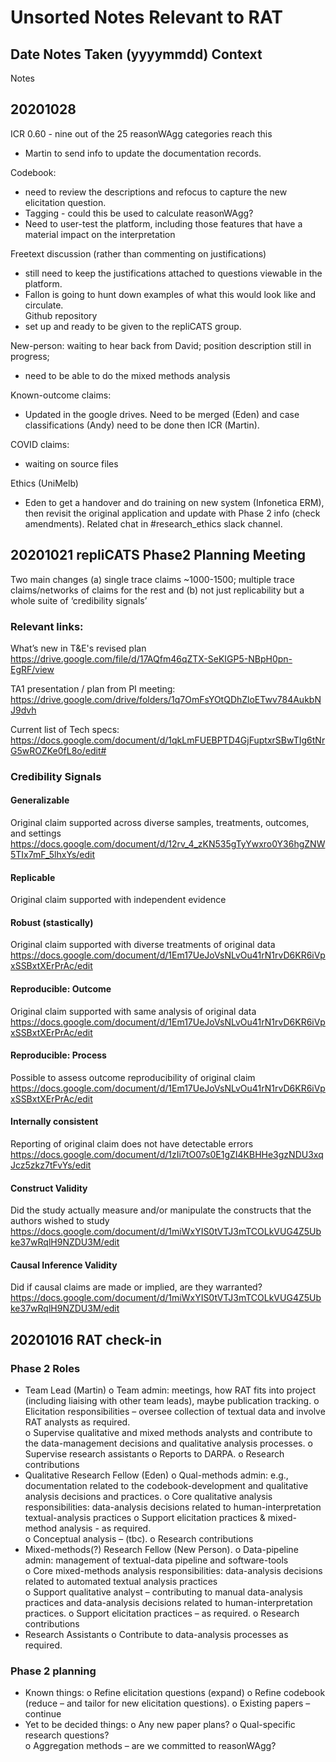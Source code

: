 # Unsorted Notes Relevant to RAT

## Date Notes Taken (yyyymmdd) Context
Notes 

## 20201028 
ICR 0.60 - nine out of the 25 reasonWAgg categories reach this 
- Martin to send info to  update the documentation records.

Codebook: 
- need to review the descriptions and refocus to capture the new elicitation question. 
- Tagging - could this be used to calculate reasonWAgg? 
- Need to user-test the platform, including those features that have a material impact on the interpretation 

Freetext discussion (rather than commenting on justifications) 
- still need to keep the justifications attached to questions viewable in the platform.
- Fallon is going to hunt down examples of what this would look like and circulate.  
Github repository 
- set up and ready to be given to the repliCATS group. 

New-person: waiting to hear back from David; position description still in progress; 
- need to be able to do the mixed methods analysis 

Known-outcome claims: 
- Updated in the google drives. Need to be merged (Eden) and case classifications (Andy) need to be done then ICR (Martin). 

COVID claims: 
- waiting on source files

Ethics (UniMelb) 
- Eden to get a handover and do training on new system (Infonetica ERM), then revisit the  original application and update with Phase 2 info (check amendments). Related chat in #research_ethics slack channel.


## 20201021 repliCATS Phase2 Planning Meeting 
Two main changes (a) single trace claims ~1000-1500; multiple trace claims/networks of claims for the rest
and (b) not just replicability but a whole suite of ‘credibility signals’ 

### Relevant links:
What’s new in T&E's revised plan
https://drive.google.com/file/d/17AQfm46qZTX-SeKIGP5-NBpH0pn-EgRF/view

TA1 presentation / plan from PI meeting:
https://drive.google.com/drive/folders/1q7OmFsYOtQDhZloETwv784AukbNJ9dvh 

Current list of Tech specs: 
https://docs.google.com/document/d/1qkLmFUEBPTD4GjFuptxrSBwTIg6tNrG5wROZKe0fL8o/edit#

### Credibility Signals
#### Generalizable 
Original claim supported across diverse samples, treatments, outcomes, and settings
https://docs.google.com/document/d/12rv_4_zKN535gTyYwxro0Y36hgZNW5TIx7mF_5lhxYs/edit  
#### Replicable
Original claim supported with independent evidence
#### Robust (stastically)
Original claim supported with diverse treatments of original data
https://docs.google.com/document/d/1Em17UeJoVsNLvOu41rN1rvD6KR6iVpxSSBxtXErPrAc/edit  
#### Reproducible: Outcome
Original claim supported with same analysis of original data
https://docs.google.com/document/d/1Em17UeJoVsNLvOu41rN1rvD6KR6iVpxSSBxtXErPrAc/edit  
#### Reproducible: Process
Possible to assess outcome reproducibility of original claim
https://docs.google.com/document/d/1Em17UeJoVsNLvOu41rN1rvD6KR6iVpxSSBxtXErPrAc/edit  
#### Internally consistent
Reporting of original claim does not have detectable errors
https://docs.google.com/document/d/1zIi7tO07s0E1gZI4KBHHe3gzNDU3xqJcz5zkz7tFvYs/edit 
#### Construct Validity
Did the study actually measure and/or manipulate the constructs that the authors wished to study
https://docs.google.com/document/d/1miWxYIS0tVTJ3mTCOLkVUG4Z5Ubke37wRqlH9NZDU3M/edit 
#### Causal Inference Validity
Did if causal claims are made or implied, are they warranted?
https://docs.google.com/document/d/1miWxYIS0tVTJ3mTCOLkVUG4Z5Ubke37wRqlH9NZDU3M/edit  

## 20201016 RAT check-in 
### Phase 2 Roles 
-	Team Lead (Martin)
o	Team admin: meetings, how RAT fits into project (including liaising with other team leads), 
maybe publication tracking.
o	Elicitation responsibilities – oversee collection of textual data and involve RAT analysts as required.   
o	Supervise qualitative and mixed methods analysts and contribute to the data-management decisions and 
qualitative analysis processes.
o	Supervise research assistants
o	Reports to DARPA. 
o	Research contributions  
-	Qualitative Research Fellow (Eden)
o	Qual-methods admin: e.g., documentation related to the codebook-development and qualitative analysis 
decisions and practices.
o	Core qualitative analysis responsibilities: data-analysis decisions related to human-interpretation 
textual-analysis practices
o	Support elicitation practices & mixed-method analysis - as required.  
o	Conceptual analysis – (tbc). 
o	Research contributions 
-	Mixed-methods(?) Research Fellow (New Person). 
o	Data-pipeline admin: management of textual-data pipeline and software-tools   
o	Core mixed-methods analysis responsibilities: data-analysis decisions related to automated textual 
analysis practices   
o	Support qualitative analyst – contributing to manual data-analysis practices and data-analysis decisions 
related to human-interpretation practices. 
o	Support elicitation practices – as required. 
o	Research contributions
-	Research Assistants 
o	Contribute to data-analysis processes as required. 
### Phase 2 planning
-	Known things: 
o	Refine elicitation questions (expand)
o	Refine codebook (reduce – and tailor for new elicitation questions). 
o	Existing papers – continue 
-	Yet to be decided things: 
o	Any new paper plans?
o	Qual-specific research questions?   
o	Aggregation methods – are we committed to reasonWAgg? 
